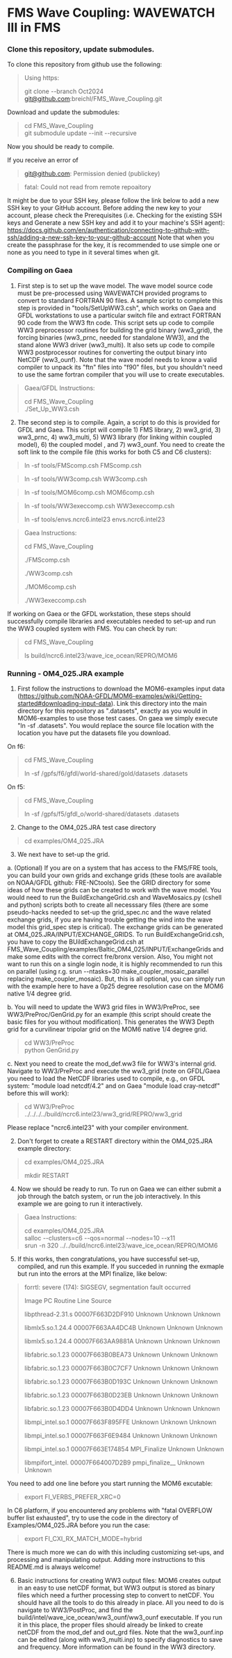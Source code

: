 # FMS Wave Coupling: WAVEWATCH III in FMS

### Clone this repository, update submodules.

To clone this repository from github use the following:

> Using https:
> 
> git clone --branch Oct2024 git@github.com:breichl/FMS_Wave_Coupling.git

Download and update the submodules:

> cd FMS_Wave_Coupling  
> git submodule update --init --recursive

Now you should be ready to compile.

If you receive an error of 

> git@github.com: Permission denied (publickey)

> fatal: Could not read from remote repoaitory

It might be due to your SSH key, please follow the link below to add a new SSH key to your GitHub account. Before adding the new key to your account, please check the Prerequisites (i.e. Checking for the existing SSH keys and Generate a new SSH key and add it to your machine's SSH agent):
https://docs.github.com/en/authentication/connecting-to-github-with-ssh/adding-a-new-ssh-key-to-your-github-account
Note that when you create the passphrase for the key, it is recommended to use simple one or none as you need to type in it several times when git.
### Compiling on Gaea

1. First step is to set up the wave model.  The wave model source code must be pre-processed using WAVEWATCH provided programs to convert to standard FORTRAN 90 files.  A sample script to complete this step is provided in "tools/SetUpWW3.csh", which works on Gaea and GFDL workstations to use a particular switch file and extract FORTRAN 90 code from the WW3 ftn code.  This script sets up code to compile WW3 preprocessor routines for building the grid binary (ww3_grid), the forcing binaries (ww3_prnc, needed for standalone WW3), and the stand alone WW3 driver (ww3_multi).  It also sets up code to compile WW3 postprocessor routines for converting the output binary into NetCDF (ww3_ounf).  Note that the wave model needs to know a valid compiler to unpack its "ftn" files into "f90" files, but you shouldn't need to use the same fortran compiler that you will use to create executables.

> Gaea/GFDL Instructions:
>
> cd FMS_Wave_Coupling  
> ./Set_Up_WW3.csh

2. The second step is to compile.  Again, a script to do this is provided for GFDL and Gaea.  This script will compile 1) FMS library, 2) ww3_grid, 3) ww3_prnc, 4) ww3_multi, 5) WW3 library (for linking within coupled model), 6) the coupled model , and 7) ww3_ounf. You need to create the soft link to the compile file (this works for both C5 and C6 clusters):
>ln -sf tools/FMScomp.csh FMScomp.csh

>ln -sf tools/WW3comp.csh WW3comp.csh

>ln -sf tools/MOM6comp.csh MOM6comp.csh

>ln -sf tools/WW3execcomp.csh WW3execcomp.csh
>
>ln -sf tools/envs.ncrc6.intel23 envs.ncrc6.intel23


> Gaea Instructions:
>
> cd FMS_Wave_Coupling
> 
> ./FMScomp.csh
> 
> ./WW3comp.csh
> 
> ./MOM6comp.csh
> 
> ./WW3execcomp.csh


If working on Gaea or the GFDL workstation, these steps should successfully compile libraries and executables needed to set-up and run the WW3 coupled system with FMS. You can check by run:
>cd FMS_Wave_Coupling
>
>ls build/ncrc6.intel23/wave_ice_ocean/REPRO/MOM6

### Running - OM4_025.JRA example

1. First follow the instructions to download the MOM6-examples input data (https://github.com/NOAA-GFDL/MOM6-examples/wiki/Getting-started#downloading-input-data).  Link this directory into the main directory for this repository as ".datasets", exactly as you would in MOM6-examples to use those test cases.  On gaea we simply execute "ln -sf <see location below> .datasets".  You would replace the source file location with the location you have put the datasets file you download.

On f6:  
>cd FMS_Wave_Coupling
>
>ln -sf /gpfs/f6/gfdl/world-shared/gold/datasets .datasets

On f5:  
>cd FMS_Wave_Coupling
>
>ln -sf /gpfs/f5/gfdl_o/world-shared/datasets .datasets

2. Change to the OM4_025.JRA test case directory

> cd examples/OM4_025.JRA

3. We next have to set-up the grid.

a. (Optional) If you are on a system that has access to the FMS/FRE tools, you can build your own grids and exchange grids (these tools are available on NOAA/GFDL github: FRE-NCtools).  See the GRID directory for some ideas of how these grids can be created to work with the wave model.  You would need to run the BuildExchangeGrid.csh and WaveMosaics.py (cshell and python) scripts both to create all necesssary files (there are some pseudo-hacks needed to set-up the grid_spec.nc and the wave related exchange grids, if you are having trouble getting the wind into the wave model this grid_spec step is critical). The exchange grids can be generated at OM4_025.JRA/INPUT/EXCHANGE_GRIDS. To run BuildExchangeGrid.csh, you have to copy the BUildExchangeGrid.csh at FMS_Wave_Coupling/examples/Baltic_OM4_025/INPUT/ExchangeGrids and make some edits with the correct fre/bronx version. Also, You might not want to run this on a single login node, it is highly recommended to run this on parallel (using r.g. srun --ntasks=30 make_coupler_mosaic_parallel replacing make_coupler_mosaic). But, this is all optional, you can simply run with the example here to have a 0p25 degree resolution case on the MOM6 native 1/4 degree grid.  

b. You will need to update the WW3 grid files in WW3/PreProc, see WW3/PreProc/GenGrid.py for an example (this script should create the basic files for you without modification). This generates the WW3 Depth grid for a curvilinear tripolar grid on the MOM6 native 1/4 degree grid.  

> cd WW3/PreProc  
> python GenGrid.py

c. Next you need to create the mod_def.ww3 file for WW3's internal grid.  Navigate to WW3/PreProc and execute the ww3_grid (note on GFDL/Gaea you need to load the NetCDF libraries used to compile, e.g., on GFDL system: "module load netcdf/4.2" and on Gaea "module load cray-netcdf" before this will work):

> cd WW3/PreProc  
> ../../../../build/ncrc6.intel23/ww3_grid/REPRO/ww3_grid

Please replace "ncrc6.intel23" with your compiler environment.

2. Don't forget to create a RESTART directory within the OM4_025.JRA example directory:
>cd examples/OM4_025.JRA
>
> mkdir RESTART

4.  Now we should be ready to run.  To run on Gaea we can either submit a job through the batch system, or run the job interactively.  In this example we are going to run it interactively.

> Gaea Instructions:
>
> cd examples/OM4_025.JRA  
> salloc --clusters=c6 --qos=normal --nodes=10 --x11  
> srun -n 320 ../../build/ncrc6.intel23/wave_ice_ocean/REPRO/MOM6

5.  If this works, then congratulations, you have successful set-up, compiled, and run this example. If you succeded in running the exmaple but run into the errors at the MPI finalize, like below:
>forrtl: severe (174): SIGSEGV, segmentation fault occurred
>
>Image              PC                Routine            Line        Source
>         
>libpthread-2.31.s  00007F663D2DF910  Unknown               Unknown  Unknown
>
>libmlx5.so.1.24.4  00007F663AA4DC4B  Unknown               Unknown  Unknown
>
>libmlx5.so.1.24.4  00007F663AA9881A  Unknown               Unknown  Unknown
>
>libfabric.so.1.23  00007F663B0BEA73  Unknown               Unknown  Unknown
>
>libfabric.so.1.23  00007F663B0C7CF7  Unknown               Unknown  Unknown
>
>libfabric.so.1.23  00007F663B0D193C  Unknown               Unknown  Unknown
>
>libfabric.so.1.23  00007F663B0D23EB  Unknown               Unknown  Unknown
>
>libfabric.so.1.23  00007F663B0D4DD4  Unknown               Unknown  Unknown
>
>libmpi_intel.so.1  00007F663F895FFE  Unknown               Unknown  Unknown
>
>libmpi_intel.so.1  00007F663F6E9484  Unknown               Unknown  Unknown
>
>libmpi_intel.so.1  00007F663E174854  MPI_Finalize          Unknown  Unknown
>
>libmpifort_intel.  00007F664007D2B9  pmpi_finalize__       Unknown  Unknown

You need to add one line before you start running the MOM6 excutable: 

>export FI_VERBS_PREFER_XRC=0
>
In C6 platform, if you encountered any problems with "fatal OVERFLOW buffer list exhausted", try to use the code in the directory of Examples/OM4_025.JRA before you run the case:
>export FI_CXI_RX_MATCH_MODE=hybrid

There is much more we can do with this including customizing set-ups, and processing and manipulating output.  Adding more instructions to this README.md is always welcome!

6. Basic instructions for creating WW3 output files:  MOM6 creates output in an easy to use netCDF format, but WW3 output is stored as binary files which need a further processing step to convert to netCDF.  You should have all the tools to do this already in place.  All you need to do is navigate to WW3/PostProc, and find the build/intel/wave_ice_ocean/ww3_ounf/ww3_ounf executable.  If you run it in this place, the proper files should already be linked to create netCDF from the mod_def and out_grd files.  Note that the ww3_ounf.inp can be edited (along with ww3_multi.inp) to specify diagnostics to save and frequency.  More information can be found in the WW3 directory.
